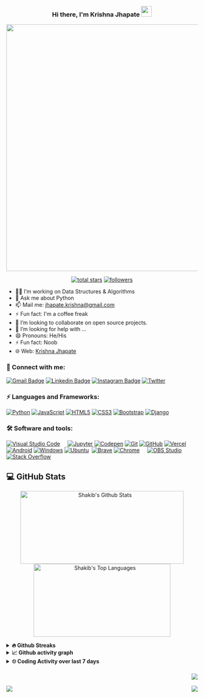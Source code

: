 
<p align="right">
  <a href="https://wakatime.com/@krishnajhapate"><img alt="" src="https://wakatime.com/badge/user/d2d1b7ff-6f82-4abb-8592-fd7cfc351d22.svg"></a>
  <a href="#"><img alt="" src="https://gpvc.arturio.dev/krishnajhapate"></a>
</p>
<h3 align="center">
  Hi there, I'm Krishna Jhapate
  <img src="https://media.giphy.com/media/hvRJCLFzcasrR4ia7z/giphy.gif" width="28">
</h3> 
<p align="center">
  <a href="#"><img width="650px" src="https://readme-typing-svg.herokuapp.com?font=Ubuntu&color=58a6ff&size=22&center=true&lines=Hello,+World+🌎;Welcome+to+my+profile+😇;Happy+to+see+you+here+😀;Feel+free+to+look+around+😌;Reach+me+out+if+you+need+me+🤗;Have+a+great+day+😊"></a>
</p>

<p align="center">
  <a href="https://github.com/krishnajhapate?tab=repositories&sort=stargazers">
    <img alt="total stars" title="Total stars on GitHub" src="https://custom-icon-badges.herokuapp.com/badge/dynamic/json?logo=star&color=55960c&labelColor=488207&label=Stars&style=for-the-badge&query=%24.stars&url=https://api.github-star-counter.workers.dev/user/krishnajhapate"/></a>
  <a href="https://github.com/krishnajhapate?tab=followers">
    <img alt="followers" title="Follow me on Github" src="https://custom-icon-badges.herokuapp.com/github/followers/krishnajhapate?color=236ad3&labelColor=1155ba&style=for-the-badge&logo=person-add&label=Follow&logoColor=white"/></a>
</p>

<!-- - 🎓 Pursuing B. Sc in Computer Science and Engineering [(CSE)](https://www.bracu.ac.bd/academics/departments/computer-science-and-engineering/bachelor-science-computer-science-and/cse) at [BRAC University](https://www.bracu.ac.bd/) -->
- 👷‍♂️ I’m working on Data Structures & Algorithms
- 💬 Ask me about Python
- 📫 Mail me: [jhapate.krishna@gmail.com](mailto:jhapate.krishna@gmail.com)
- ⚡ Fun fact: I'm a coffee freak 
- 👯 I’m looking to collaborate on open source projects.
- 🤔 I’m looking for help with ...
- 😄 Pronouns: He/His
- ⚡ Fun fact: Noob
- 🌐 Web: [Krishna Jhapate](http://krishnajhapate.github.io)
<!-- - 📃 Checkout my [resume](https://github.com/krishnajhapate/Mo-Shakib/blob/main/Resume_300821.pdf) -->


### 🔗 Connect with me:
<!-- style=flat-square& -->
[![Gmail Badge](https://img.shields.io/badge/-eMail-D14836?logo=Gmail&logoColor=white&link=mailto:jhapate.krishna@gmail.com)](mailto:jhapate.krishna@gmail.com)
[![Linkedin Badge](https://img.shields.io/badge/-Krishna%20Jhapate-blue?logo=Linkedin&logoColor=white&link=https://www.linkedin.com/in/krishnajhapate/)](https://www.linkedin.com/in/krishnajhapate/)
[![Instagram Badge](https://img.shields.io/badge/-krishnajhapate-ac28a3?logo=instagram&logoColor=white&link=https://instagram.com/krishnajhapate/)](https://instagram.com/krishnajhapate)
[![Twitter](https://img.shields.io/badge/@krishnajhapate-%231DA1F2.svg?logo=Twitter&logoColor=white)](https://twitter.com/krishnajhapate)

<!-- [![Facebook Badge](https://img.shields.io/badge/-Krishnajhapate-blue?logo=Facebook&logoColor=white&link=https://www.facebook.com/MoShakib.official/)](https://www.facebook.com/MoShakib.official/) -->
<!-- [![Reddit](https://img.shields.io/badge/@mo__shakib-FF4500?logo=reddit&logoColor=white)](https://www.reddit.com/user/mo__shakib) -->
<!-- [![Discord Badge](https://img.shields.io/badge/-Shakib%231251-40567A?logo=Discord&logoColor=white&link=https://discordapp.com/users/Shakib#1251/)](https://discordapp.com/users/Shakib#1251/) -->
<!-- [![Spotify Badge](https://img.shields.io/badge/-Shakib-1ed760?logo=Spotify&logoColor=white&link=https://open.spotify.com/user/88pbsh9j785gn4jpps10xat7c?si=accbf9417fe34b1b/)](https://open.spotify.com/user/88pbsh9j785gn4jpps10xat7c?si=accbf9417fe34b1b) -->
<!-- [![Google Meet](https://img.shields.io/badge/Meet-00897B?logo=google-meet&logoColor=white)](https://meet.google.com/ovz-rnhu-wsa) -->


### ⚡ Languages and Frameworks:
[![Python](https://img.shields.io/badge/-Python-yellow?logo=Python)](#)
[![JavaScript](https://img.shields.io/badge/-JavaScript-blue?logo=javascript)](#)
[![HTML5](https://img.shields.io/badge/-HTML5-E34F26?logo=html5&logoColor=white)](#)
[![CSS3](https://img.shields.io/badge/-CSS3-1572B6?logo=css3)](#)
[![Bootstrap](https://img.shields.io/badge/-Bootstrap-563D7C?logo=bootstrap)](#)
[![Django](https://img.shields.io/badge/django-%23092E20.svg?logo=django&logoColor=white)](#)
<!-- [![WordPress](https://img.shields.io/badge/WordPress-%23117AC9.svg?logo=WordPress&logoColor=white)](#) -->
<!-- [![C++](https://img.shields.io/badge/c++-%2300599C.svg?logo=c%2B%2B&logoColor=white)](#) -->
<!-- [![Java](https://img.shields.io/badge/-java-E34A86?logo=java)](#) -->
<!-- [![LaTeX](https://img.shields.io/badge/latex-%23008080.svg?logo=latex&logoColor=white)](#) -->
<!-- style=flat-square& -->

### 🛠 Software and tools:
<p>
<!--   <a href="#"><img alt="" src=""></a> -->
  <a href="#"><img alt="Visual Studio Code" src="https://img.shields.io/badge/Visual%20Studio%20Code-0078d7.svg?logo=visual-studio-code&logoColor=white"></a>
  <a href="#"><img alt="" src="https://img.shields.io/badge/Atom-%2366595C.svg?logo=atom&logoColor=white"></a>
  <a href="#"><img alt="" src="https://img.shields.io/badge/sublime_text-%23575757.svg?logo=sublime-text&logoColor=important"></a>
  <a href="#"><img alt="" src="https://img.shields.io/badge/IntelliJIDEA-5d9425.svg?logo=intellij-idea&logoColor=white"></a>
  <a href="#"><img alt="" src="https://img.shields.io/badge/VIM-%2311AB00.svg?logo=vim&logoColor=white"></a>
  <a href="#"><img alt="Jupyter" src="https://img.shields.io/badge/Jupyter-F37626.svg?logo=Jupyter&logoColor=white"></a>
  <a href="#"><img alt="Codepen" src="https://img.shields.io/badge/Codepen-000000.svg?logo=codepen&logoColor=white"></a>
  <a href="#"><img alt="Git" src="https://img.shields.io/badge/Git-F05033.svg?logo=git&logoColor=white"></a>
  <a href="#"><img alt="GitHub" src="https://img.shields.io/badge/GitHub-181717.svg?logo=github&logoColor=white"></a>
  <a href="#"><img alt="Vercel" src="https://img.shields.io/badge/vercel-%23000000.svg?logo=vercel&logoColor=white"></a>
  <a href="#"><img alt="Android" src="https://img.shields.io/badge/Android-3DDC84?logo=android&logoColor=white"></a>
  <a href="#"><img alt="Windows" src="https://img.shields.io/badge/Windows-0078D6?logo=windows&logoColor=white"></a>
  <a href="#"><img alt="Ubuntu" src="https://img.shields.io/badge/Ubuntu-E95420?logo=ubuntu&logoColor=white"></a>  
  <a href="#"><img alt="" src="https://img.shields.io/badge/Edge-0078D7?logo=Microsoft-edge&logoColor=white"></a>
  <a href="#"><img alt="Brave" src="https://img.shields.io/badge/-Brave-FB542B?logo=brave&logoColor=white"></a>
  <a href="#"><img alt="Chrome" src="https://img.shields.io/badge/-Chrome-4a8af4?logo=google%20chrome&logoColor=white"></a>
  <a href="#"><img alt="" src="https://img.shields.io/badge/Firefox-FF7139?logo=Firefox-Browser&logoColor=white"></a>
  <a href="#"><img alt="" src="https://img.shields.io/badge/Tor-7D4698?logo=Tor-Browser&logoColor=white"></a>
  <a href="#"><img alt="" src="https://img.shields.io/badge/DuckDuckGo-DE5833?logo=DuckDuckGo&logoColor=white"></a>
  <a href="#"><img alt="" src="https://img.shields.io/badge/google-4285F4?logo=google&logoColor=white"></a>
  <a href="#"><img alt="OBS Studio" src="https://img.shields.io/badge/-OBS%20Studio-302E31?logo=obs-studio&logoColor=white"></a>
  <a href="#"><img alt="Stack Overflow" src="https://img.shields.io/badge/-Stack%20Overflow-FE7A16?logo=stack-overflow&logoColor=white"></a>
  <!--   <a href="#"><img alt="Mathematica" src="https://img.shields.io/badge/Mathematica-DD1100.svg?logo=wolfram-mathematica&logoColor=white"></a> -->
<!--   <a href="#"><img alt="Adobe XD" src="https://img.shields.io/badge/Adobe%20XD-470137?logo=Adobe%20XD&logoColor=#FF61F6"></a> -->
<!--   <a href="#"><img alt="Adobe illustrator" src="https://img.shields.io/badge/Illustrator-%23FF9A00.svg?logo=adobeillustrator&logoColor=white"></a> -->
<!--   <a href="#"><img alt="Adobe Photoshop" src="https://img.shields.io/badge/Photoshop-31a8fe.svg?logo=adobephotoshop&logoColor=white"></a> -->
<!--   <a href="#"><img alt="Canva" src="https://img.shields.io/badge/Canva-%2300C4CC.svg?logo=Canva&logoColor=white"></a> -->
</p>

## 💻 GitHub Stats
<p align="center">
  <a href="#"><img alt="Shakib's Github Stats" src="https://denvercoder1-github-readme-stats.vercel.app/api/?username=krishnajhapate&show_icons=true&count_private=true&theme=dark&hide_border=true&bg_color=151515&title_color=f2f2f2&icon_color=79fe96" height="192px" width="430px"></a>
  <a href="#"><img alt="Shakib's Top Languages" src="https://github-readme-stats.vercel.app/api/top-langs/?username=krishnajhapate&langs_count=8&count_private=true&layout=compact&theme=dark&hide_border=true&hide=Jupyter%20notebook,less&bg_color=151515&title_color=f2f2f2&icon_color=79fe96" height="192px" width="360px"></a><br>
<!--   <b>Note:</b> <i>Top languages is only a metric of the languages my public code consists of and doesn't reflect experience or skill level.</i> -->
</p>

<details>	
  <summary><b>🔥 Github Streaks</b></summary><br>
  <p align="center">
  <a href="#"><img width="500px" src="https://github-readme-streak-stats.herokuapp.com/?user=krishnajhapate&hide_border=true&theme=dark"></a></p>
</details>

<details>	
  <summary><b>&#x1f4c8; Github activity graph</b></summary>
  <!-- Github activity graph -->
<a href="#"><img alt="Shakib's Activity Graph" src="https://activity-graph.herokuapp.com/graph?username=krishnajhapate&count_private=true&bg_color=0e0f11&color=ffffff&line=238636&point=FFFFFF&hide_border=true"></a>
</details>
<!-- &hide=other -->
<!-- <details>	
  <summary><b>&#x23F2; Coding Activity over last 7 days</b></summary><br>
  <p align="center">
    <a href="#"><img src="https://wakatime.com/share/@krishnajhapate/22d75d08-ab04-4824-a3da-c83a932f8603.svg"></a>
  <p align="center"><i> 30 Aug, 2021 - Today</i></p>
  </p>
</details> -->
<details>	
  <summary><b>&#x23F2; Coding Activity over last 7 days</b></summary><br>
  <p align="center">
    <a href="#"><img src="https://github-readme-stats.vercel.app/api/wakatime?username=krishnajhapate&show_private=true&theme=dark&hide=other,bux,tutorial%20videos&layout=compact&hide_border=true"></a>
  </p>
</details>
<h3  align="right"><img src="https://visitor-badge.laobi.icu/badge?page_id=krishnajhapate"></h3>
<a href="https://buymeacoffee.com/krishnajhapate"><img src="https://img.shields.io/badge/Buy%20Me%20a%20Coffee-ffdd00?style=for-the-badge&logo=buy-me-a-coffee&logoColor=black"></a>
<img align="right" src="https://gpvc.arturio.dev/krishnajhapate">   
